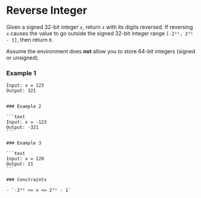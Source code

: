 # Reverse Integer

Given a signed 32-bit integer `x`, return `x` with its digits reversed. If reversing `x` causes the value to go outside the signed 32-bit integer range `[-2³¹, 2³¹ - 1]`, then return `0`.

Assume the environment does **not** allow you to store 64-bit integers (signed or unsigned).

### Example 1

```text
Input: x = 123
Output: 321
```

````

### Example 2

```text
Input: x = -123
Output: -321
```

### Example 3

```text
Input: x = 120
Output: 21
```

### Constraints

- `-2³¹ <= x <= 2³¹ - 1`
````
